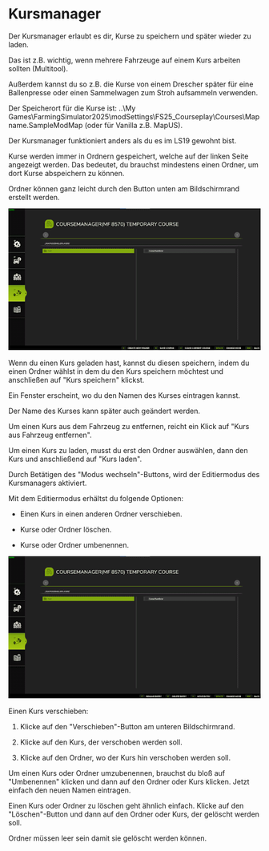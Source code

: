 # Kursmanager

  
  
Der Kursmanager erlaubt es dir, Kurse zu speichern und später wieder zu laden.  
  
Das ist z.B. wichtig, wenn mehrere Fahrzeuge auf einem Kurs arbeiten sollten (Multitool).  
  
Außerdem kannst du so z.B. die Kurse von einem Drescher später für eine Ballenpresse oder einen Sammelwagen zum Stroh aufsammeln verwenden.  
  
  
  
Der Speicherort für die Kurse ist: ..\My Games\FarmingSimulator2025\modSettings\FS25_Courseplay\Courses\Mapname.SampleModMap (oder für Vanilla z.B. MapUS).  
  
Der Kursmanager funktioniert anders als du es im LS19 gewohnt bist.  
  
Kurse werden immer in Ordnern gespeichert, welche auf der linken Seite angezeigt werden. Das bedeutet, du brauchst mindestens einen Ordner, um dort Kurse abspeichern zu können.  
  
Ordner können ganz leicht durch den Button unten am Bildschirmrand erstellt werden.  
  


![Image](../assets/images/managerbasehelp_0_0_765_430.png)

  
  
Wenn du einen Kurs geladen hast, kannst du diesen speichern, indem du einen Ordner wählst in dem du den Kurs speichern möchtest und anschließen auf "Kurs speichern" klickst.  
  
Ein Fenster erscheint, wo du den Namen des Kurses eintragen kannst.  
  
Der Name des Kurses kann später auch geändert werden.  
  
Um einen Kurs aus dem Fahrzeug zu entfernen, reicht ein Klick auf "Kurs aus Fahrzeug entfernen".  
  
Um einen Kurs zu laden, musst du erst den Ordner auswählen, dann den Kurs und anschließend auf "Kurs laden".  
  
Durch Betätigen des "Modus wechseln"-Buttons, wird der Editiermodus des Kursmanagers aktiviert.  
  


  
  
Mit dem Editiermodus erhältst du folgende Optionen:  
  
    
- Einen Kurs in einen anderen Ordner verschieben.  
  
    
- Kurse oder Ordner löschen.  
  
    
- Kurse oder Ordner umbenennen.  
  


![Image](../assets/images/manageredithelp_0_0_765_430.png)

  
  
Einen Kurs verschieben:  
  
  1) Klicke auf den "Verschieben"-Button am unteren Bildschirmrand.  
  
  2) Klicke auf den Kurs, der verschoben werden soll.  
  
  3) Klicke auf den Ordner, wo der Kurs hin verschoben werden soll.  
  
Um einen Kurs oder Ordner umzubenennen, brauchst du bloß auf "Umbenennen" klicken und dann auf den Ordner oder Kurs klicken. Jetzt einfach den neuen Namen eintragen.  
  
Einen Kurs oder Ordner zu löschen geht ähnlich einfach. Klicke auf den "Löschen"-Button und dann auf den Ordner oder Kurs, der gelöscht werden soll.  
  
Ordner müssen leer sein damit sie gelöscht werden können.  
  



